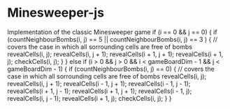 # Minesweeper-js
 Implementation of the classic Minesweeper game
 if (i == 0 && j == 0) {
        if (countNeighbourBombs(i, j) == 5 || countNeighbourBombs(i, j) == 3 ) { // covers the case in which all sorrounding cells are free of bombs 
            revealCells(i, j);
            revealCells(i, j + 1);
            revealCells(i + 1, j + 1);
            revealCells(i + 1, j);
            checkCells(i, j);
        } 
    } else if (i > 0 && j > 0 && i < gameBoardDim - 1 && j < gameBoardDim - 1) {
        if (countNeighbourBombs(i, j) == 0) { // covers the case in which all sorrounding cells are free of bombs 
            revealCells(i, j);
            revealCells(i, j + 1);
            revealCells(i - 1, j + 1);
            revealCells(i - 1, j - 1);
            revealCells(i + 1, j - 1);
            revealCells(i + 1, j + 1);
            revealCells(i - 1, j);
            revealCells(i, j - 1);
            revealCells(i + 1, j);
            checkCells(i, j);
        } 
    }